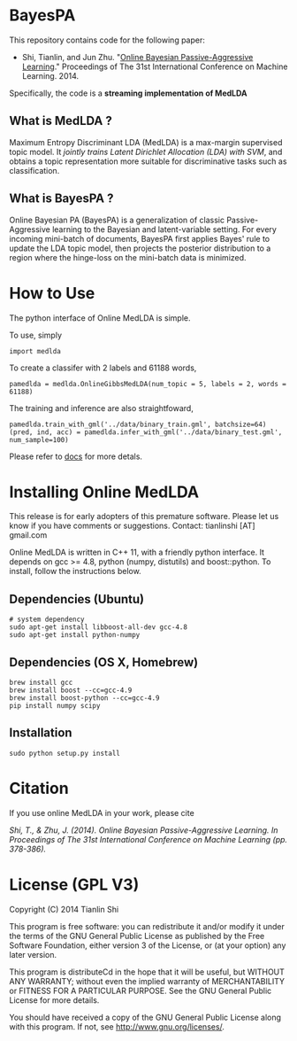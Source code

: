 BayesPA
=======

This repository contains code for the following paper:

* Shi, Tianlin, and Jun Zhu. "[Online Bayesian Passive-Aggressive Learning](http://ml.cs.tsinghua.edu.cn/~tianlin/research/bayespa/BayesPA_full.pdf)." Proceedings of The 31st International
Conference on Machine Learning. 2014.

Specifically, the code is a <b> streaming implementation of MedLDA </b>

<h2> What is MedLDA ? </h2>
<p> Maximum Entropy Discriminant LDA (MedLDA) is a max-margin supervised topic model. It <i>jointly trains Latent Dirichlet
Allocation (LDA) with SVM</i>, and obtains a topic representation more suitable for discriminative tasks such as
classification. </p>

<h2> What is BayesPA ? </h2>
Online Bayesian PA (BayesPA) is a generalization of classic Passive-Aggressive learning to the Bayesian and latent-variable setting. For every incoming mini-batch of documents, BayesPA first applies Bayes' rule to update the LDA topic model, then projects the posterior distribution to a region where the hinge-loss on the mini-batch data is minimized. 

How to Use
==========

The python interface of Online MedLDA is simple. 

To use, simply 

```
import medlda
```

To create a classifer with 2 labels and 61188 words, 

```
pamedlda = medlda.OnlineGibbsMedLDA(num_topic = 5, labels = 2, words = 61188)
```

The training and inference are also straightfoward, 

```
pamedlda.train_with_gml('../data/binary_train.gml', batchsize=64)
(pred, ind, acc) = pamedlda.infer_with_gml('../data/binary_test.gml', num_sample=100)
```

Please refer to [docs](medlda.html) for more detals.

Installing Online MedLDA 
========================

This release is for early adopters of this premature software. Please let us know if you have comments or suggestions. Contact: tianlinshi [AT] gmail.com 

Online MedLDA is written in C++ 11, with a friendly python interface. It depends on gcc >= 4.8, python (numpy, distutils) and boost::python.
To install, follow the instructions below.

Dependencies (Ubuntu)
---------------------
```
# system dependency
sudo apt-get install libboost-all-dev gcc-4.8
sudo apt-get install python-numpy
```

Dependencies (OS X, Homebrew)
---------------------
```
brew install gcc
brew install boost --cc=gcc-4.9
brew install boost-python --cc=gcc-4.9
pip install numpy scipy
```

Installation
---------------------
```
sudo python setup.py install
```

Citation
========

If you use online MedLDA in your work, please cite


<i>Shi, T., & Zhu, J. (2014). Online Bayesian Passive-Aggressive Learning. In Proceedings of The 31st International Conference on Machine Learning (pp. 378-386).</i>




License (GPL V3)
================

Copyright (C) 2014 Tianlin Shi

This program is free software: you can redistribute it and/or modify
it under the terms of the GNU General Public License as published by
the Free Software Foundation, either version 3 of the License, or
(at your option) any later version.

This program is distributeCd in the hope that it will be useful,
but WITHOUT ANY WARRANTY; without even the implied warranty of
MERCHANTABILITY or FITNESS FOR A PARTICULAR PURPOSE.  See the
GNU General Public License for more details.

You should have received a copy of the GNU General Public License
along with this program.  If not, see <http://www.gnu.org/licenses/>.


